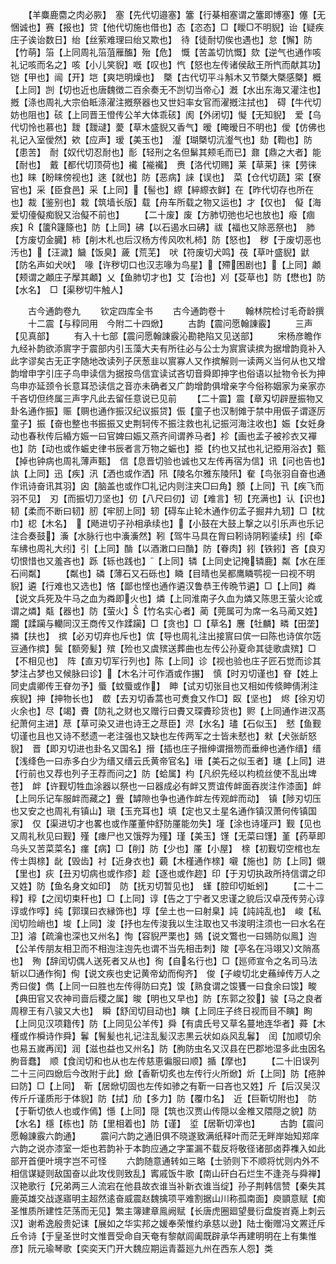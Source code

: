<!-- { "loadSidebar": true } -->
　　【羊麋鹿麕之肉必脄】　塞【先代切邉塞】簺【行棊相塞谓之簺即博塞】僿【无悃诚也】赛【报也】贷【他代切施也借也】态【恣态】□【瞹□不明貎】诒【疑疾庄子诶诒数日】绐【丝萦难理曰绐又欺也】　待【徒耐切俟也遇也】怠【懈】防【竹萌】箈【上同周礼箈菹雁醢】殆【危】　慨【苦盖切忼慨】欬【逆气也通作咳礼记咳而名之】咳【小儿笑貎】嘅【叹也】忾【怒也左传诸侯敌王所忾而献其功】铠【甲也】闿【开】垲【爽垲明燥也】　槩【古代切平斗斛木又节槩大槩感槩】概【上同】剀【切也近也唐魏徴二百余奏无不剀切当帝心】漑【水出东海又灌注也】摡【涤也周礼大宗伯眡涤濯注摡祭器也又世妇率女官而濯摡注拭也】　碍【牛代切妨也阻也】硋【上同晋王憕传公羊大体乖硋】阂【外闭切】懝【无知貎】　爱【乌代切怜也慕也】靉【靉叇】薆【草木盛貎又香气】暧【晻暧日不明也】僾【仿佛也礼记入室僾然】欸【应声】瑷【美玉也】　瀣【瑚槩切沆瀣气也】劾【鞫也】防【患苦】　耐【奴代切忍耐也】耏【轻刑之名但鬀其颊毛而已】鼐【鼎之大者】能【耐也】　戴【都代切顶荷也】襶【褦襶】　赉【洛代切赐】莱【草莱】徕【劳徕也】睐【盼睐傍视也】逨【就也】防【恶病】誺【误也】　菜【仓代切蔬】寀【寮官也】采【臣食邑】采【上同】【髻也】縩【綷縩衣鲜】在【昨代切存也所在也】裁【鉴别也】栽【筑墙长版】载【舟车所载之物又运也】才【仅也】　儗【海爱切儓儗痴貎又治儗不前也】
　　【二十废】废【方肺切弛也圮也放也】癈【痼疾】【籚籧篨也】防【上同】砩【以石遏水曰砩】祓【福也又除恶祭也】　肺【方废切金臓】柿【削木札也后汉杨方传风吹札柿】防【怒也】　秽【于废切恶也汚也】【汪濊】饖【饭臭】薉【荒芜】　吠【符废切犬鸣】茷【草叶盛貎】鼣【防名声如犬吠】　喙【许秽切口也汉志喙为鸟星】【殢困剧也】【上同】顪【颊谓之顪庄子擪其顪】乂【鱼肺切才也】艾【治也】刈【芟草也】防【懋也】防【水名】　□【渠秽切牛触人】

　　古今通韵卷九
　　钦定四库全书
　　古今通韵卷十
　　翰林院检讨毛奇龄撰
　　十二震【与稕同用　今附二十四焮】
　　古韵【震问愿翰諌霰】
　　三声【见真部】
　　有入十七部【震问愿翰諌霰沁勘艳陷又见送部】
　　宋杨彦瞻作九经补韵欲添賔字于震部内引玉藻大夫有所往必与公士为賔賔读摈为据增韵竟补入此字谬矣古无正字随地改读列子厌葱韭以賔寡人又作摈解则一读两义当何从也又增韵增申字引庄子鸟申读信为据按鸟信宜读试吝切音舜即抻字也俗语以扯物令长为抻鸟申亦延颈令长意耳恐读信之音亦未确者又广韵增韵俱增亲字今俗称姻家为亲家亦千吝切但终属三声字凡此去留任意说已见前
　　【二十震】震【章刄切辟歴振物又卦名通作振】赈【赒也通作振汉纪议振贷】侲【童子也汉制傩于禁中用侲子谓逐厉童子】振【奋也整也书振振又史荆轲传不振注救也礼记振河海注收也】娠【女妊身动也春秋传后緍方娠一曰官婢曰娠又燕齐间谓养马者】袗【画也孟子被袗衣又襌也】防【动也或作蜄史律书辰者言万物之蜄也】挋【约也又拭也礼记挋用浴衣】甄【掉也钟病也周礼薄声甄】　信【息晋切验也诚也又左传再宿为信】讯【问也告也】訙【上同】迅【疾】汛【洒也或作洒】阠【陵名尔雅东陵阠】奞【鸟张羽自奋也通作讯诗奋讯其羽】囟【脑盖也或作□礼记内则注夹□曰角】顖【上同】卂【疾飞而羽不见】　刃【而振切刀坚也】仞【八尺曰仞】讱【难言】牣【充满也】认【识也】韧【柔而不断曰韧】肕【牢肕上同】轫【碍车止轮木通作仞孟子掘井九轫】□【枕巾】梕【木名】　【飏进切子孙相承续也】【小鼓在大鼓上撃之以引乐声也乐记注合奏鼓】濥【水脉行也中濥濥然】靷【驾牛马具在胷曰靷诗阴靷鋈续】纼【牵车绋也周礼大纼】引【上同】酳【以酒潄口曰酳】防【眷肉】鈏【铁鈏】吝【良刃切恨惜也又羞吝也】跞【轹也践也】【上同】辚【上同史记掩辚鹿】粼【水在厓石间粼】
　　【粼也】磷【薄石又石砾也】瞵【目晴也吴都鹰瞵鹗视一曰视不明貎】遴【行难也又选也】悋【鄙也悭也通作遴汉鲁恭王传晩节遴】□【上同】粦【说文兵死及牛马之血为粦即火也】燐【上同淮南子久血为燐又陈思王萤火论或谓之燐】甐【器也】防【萤火】【竹名实心者】蔺【莞属可为席一名马蔺又姓】躙【蹂躏与轥同汉王商传又作蹂躏】□【贪也】□【草名】麐【牡麟】疄【田垄】撛【扶也】　摈【必刃切弃也斥也】傧【导也周礼注出接賔曰傧一曰陈也诗傧尔笾豆通作摈】鬓【额旁髪】殡【殓也又虞殡送葬曲也左传公孙夏命其徒歌虞殡】□【不相见也】　阵【直刃切军行列也】陈【上同】诊【视也验也庄子匠石觉而诊其梦注占梦也又候脉曰诊】【木名汁可作酒或作搌】　慎【时刃切谨也】眘【姓上同史虞卿传王眘勿予】蜃【蚊蜃或作】　眒【试刃切张目也又相如传倐眒倩浰注疾貎】抻【抻物长也】　菣【去刃切香蒿也可煑食又作□】臤【坚也】　烬【徐刃切火余也】尽【竭】賮【防礼之财也又赠行曰賮又琛賮珍货也】赆【上同通作进汉髙纪萧何主进】荩【草可染又进也诗王之荩臣】浕【水名】璶【石似玉】　憖【鱼觐切谨也且也又诗不憖遗一老注强也又缺也左传两军之士皆未憖也】猌【犬张龂怒貎】　晋【即刃切进也卦名又国名】搢【插也庄子搢绅谓搢笏而垂绅也通作缙】缙【浅绛色一曰赤多白少为缙又缙云氏黄帝官名】瑨【美石之似玉者】璡【上同】进【行前也又荐也列子王荐而问之】防【蛤属】枃【凡织先经以枃梳丝使不乱出埤苍】　衅【许觐切牲血涂器以祭也一曰器成必有衅又贾谊传衅面吞炭注作漆面】衅【上同乐记车服衅而藏之】舋【罅隙也争也通作衅左传观衅而动】　镇【陟刃切压也又安之也周礼有镇山】瑱【玉充耳也】填【定也又土星名通作镇汉萧何传镇国家】　仅【渠进切才也畧也或作厪董仲舒防厪能勿失】墐【涂也诗墐戸】觐【见也又周礼秋见曰觐】殣【瘗尸也又饿殍为殣】瑾【美玉】馑【无菜曰馑】堇【药草即乌头又苦菜菜名】瘽【病】□【削】防【少也】厪【小屋】　榇【初觐切空棺也左传士舆榇】龀【毁齿】衬【近身衣也】藽【木槿通作榇】嚫【施也】防【上同】儭【里也】疢【丑刃切病也或作疹】趁【逐也或作趂】印【于刃切执政所持信谓之印又姓】防【鱼名身文如印】　防【抚刃切暂见也】　螼【腔印切蚯蚓】
　　【二十二稕】稕【之闰切束秆也】□【上同】谆【告之丁宁者又忠谨之貌后汉卓茂传劳心谆谆或作啍】纯【郭璞曰衣縁饰也】埻【垒土也一曰射臬】訰【訰訰乱也】　峻【私闰切险峭也】埈【上同】浚【抒也左传浚我以生注取也又书浚明注须也一曰水名在卫】濬【疏瀹也深也又州名】恂【容貎严栗也】鵕【说文鷩也一曰鵕防似鳯】迿【公羊传朋友相卫而不相迿注迿先也谓不当先相击刺】陖【亭名在冯翊又文陗髙也】　殉【辞闰切偶人送死者又从也】徇【自名行也】□【廵师宣令之名司马法斩以□通作徇】侚【说文疾也史记黄帝幼而侚齐】　俊【子峻切北史蘓绰传万人之秀曰俊】儁【上同一曰胜也左传得防曰克】馂【熟食谓之馂饔一曰食余曰馂】畯【典田官又农神司啬后稷之属】晙【明也又早也】防【东郭之狡】骏【马之良者周穆王有八骏又大也】　瞬【舒闰切目动也】瞚【上同庄子终日视而目不瞚】眴【上同见汉项籍传】防【上同见公羊传】舜【有虞氏号又草名蔓地连华者】蕣【木槿或作橓诗作舜】鬊【鬌髪也礼记注乱髪汉志黒云状如焱风乱鬊】　闰【加顺切余也易五嵗再闰】润【滋也益也又州名】防【朐防虫名又汉县在巴郡地湿多此虫因名朐音蠢】　顺【食闰切和也从也左传慈恵徧服曰顺】揗【摩也】
　　【二十旧误列二十三问四焮后今改附于此】焮【香靳切炙也左传行火所焮】炘【上同】防【疮肿曰防】□【上同】　靳【居焮切固也左传如骖之有靳一曰吝也又姓】斤【后汉吴汉传斤斤谨质形于体貎】防【拭】劤【多力】防【覆巾名】　近【巨靳切附也】　防【于靳切依人也或作傿】懚【上同】隠【筑也汉贾山传隠以金椎又隈隠之貌】防【水名】檼【栋也】防【里相着也】防【谨】　垽【居靳切滓也】
　　古韵【震问愿翰諌霰六韵通】
　　震问六韵之通旧俱不晓遂致满纸释叶而茫无畔岸始知郑庠六韵之说亦漆室一炬也若韵补于本韵应通之字罣漏不载反将敬径诸部卤莽襍入如此部开首便叶境字岂不可怪
　　六韵随意通转如三略【士骄则下不顺将忧则内外不相信谋疑则敌国奋以此攻伐则致乱】寗戚饭牛歌【南山矸白石烂生不逢尧与舜禅】汉艳歌行【兄弟两三人流宕在他县故衣谁当补新衣谁当绽】孙子荆韩信赞【秦失其鹿英雄交战遂寤明主超然逺奋威震赵魏擒项平难割据山川称孤南面】庾顗意赋【痴圣惟质所建性茫荡而无见】繁主簿建章鳯阙赋【长唐虎圈廻望曼衍盘旋岧嶤上刺云汉】谢希逸殷贵妃诔【展如之华实邦之媛奉荣惟约承慈以逊】陆士衡赠冯文罴迁斥丘令诗【于皇圣世时文惟晋受命自天奄有黎献闾阖既辟承华再建明明在上有集惟彦】阮元瑜琴歌【奕奕天门开大魏应期运青葢廵九州在西东人怨】类
